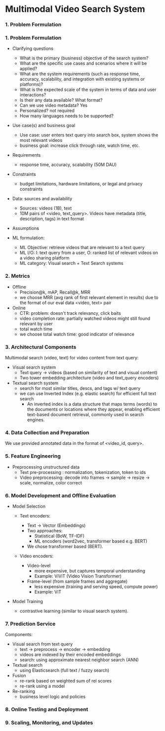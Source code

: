 # Multimodal Video Search System 

### 1. Problem Formulation

### 1. Problem Formulation
* Clarifying questions
    - What is the primary (business) objective of the search system?
    - What are the specific use cases and scenarios where it will be applied?
    - What are the system requirements (such as response time, accuracy, scalability, and integration with existing systems or platforms)?
    - What is the expected scale of the system in terms of data and user interactions?
    - Is their any data available? What format? 
    - Can we use video metadata? Yes 
    - Personalized? not required 
    - How many languages needs to be supported?
    
* Use case(s) and business goal
  * Use case: user enters text query into search box, system shows the most relevant videos 
  * business goal: increase click through rate, watch time, etc.  
* Requirements
  * response time, accuracy, scalability (50M DAU)
* Constraints
  * budget limitations, hardware limitations, or legal and privacy constraints
* Data: sources and availability
  * Sources: videos (1B), text 
  * 10M pairs of <video, text_query>. Videos have metadata (title, description, tags) in text format 
* Assumptions
* ML formulation: 
  * ML Objective: retrieve videos that are relevant to a text query  
  * ML I/O: I: text query from a user, O: ranked list of relevant videos on a video sharing platform  
  * ML category: Visual search + Text Search systems 

   
### 2. Metrics  
- Offline
  - Precision@k, mAP, Recall@k, MRR 
  - we choose MRR (avg rank of first relevant element in results) due to the format of our eval data <video, text> pair 
- Online 
  - CTR: problem: doesn't track relevancy, click baits  
  - video completion rate: partially watched videos might still found relevant by user 
  - total watch time
  - we choose total watch time: good indicator of relevance 

### 3. Architectural Components  
Multimodal search (video, text) for video content from text query: 
- Visual search system 
  - Text query -> videos (based on similarity of text and visual content) 
  - Two tower embedding architecture (video and text_query encoders)
- Textual search system 
  - search for most similar titles, descs, and tags  w/ text query 
  - we can use Inverted Index (e.g. elastic search) for efficient full text search 
    - An inverted index is a data structure that maps terms (words) to the documents or locations where they appear, enabling efficient text-based document retrieval, commonly used in search engines.

### 4. Data Collection and Preparation
We use provided annotated data in the format of <video_id, query>. 
### 5. Feature Engineering
- Preprocessing unstructured data 
  - Text pre-processing : normalization, tokenization, token to ids
  - Video preprocessing: decode into frames -> sample -> resize -> scale, normalize, color correct 

### 6. Model Development and Offline Evaluation
* Model Selection  
  - Text encoders: 
    - Text -> Vector (Embeddings)  
    - Two approaches: 
      - Statistical (BoW, TF-IDF)
      - ML encoders (word2vec, transformer based e.g. BERT)  
    - We chose transformer based (BERT). 

  - Video encoders: 
    - Video-level
      - more expensive, but captures temporal understanding
      - Example: ViViT (Video Vision Transformer)
    - Frame-level (from sample frames and aggregate)
      - less expensive (training and serving speed, compute power) 
      - Example: ViT 


* Model Training   
  - contrastive learning (similar to visual search system). 

### 7. Prediction Service
Components: 
- Visual search from text query 
  - text -> preprocess -> encoder -> embedding 
  - videos are indexed by their encoded embeddings 
  - search: using approximate nearest neighbor search (ANN)
- Textual search
  - using Elasticsearch (full text / fuzzy search)
- Fusion  
  - re-rank based on weighted sum of rel scores 
  - re-rank using a model 
- Re-ranking 
  - business level logic and policies 

### 8. Online Testing and Deployment  

### 9. Scaling, Monitoring, and Updates
